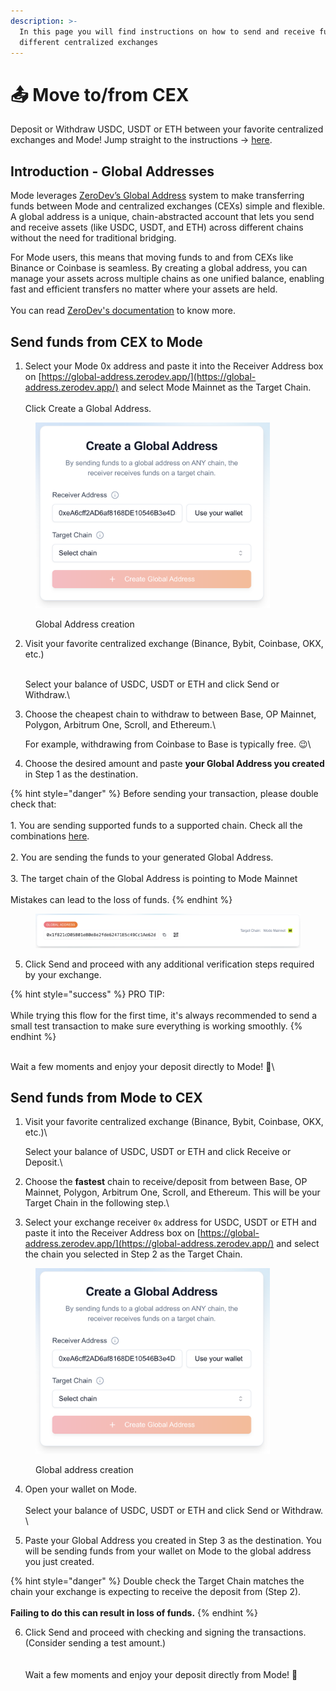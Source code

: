```yaml
---
description: >-
  In this page you will find instructions on how to send and receive funds from
  different centralized exchanges
---
```


# 📤 Move to/from CEX

Deposit or Withdraw USDC, USDT or ETH between your favorite centralized exchanges and Mode! Jump straight to the instructions -> [here](move-to-from-cex.md#from-cex-to-mode).

## Introduction - Global Addresses

Mode leverages [ZeroDev’s Global Address](https://global-address.zerodev.app/) system to make transferring funds between Mode and centralized exchanges (CEXs) simple and flexible. A global address is a unique, chain-abstracted account that lets you send and receive assets (like USDC, USDT, and ETH) across different chains without the need for traditional bridging.

For Mode users, this means that moving funds to and from CEXs like Binance or Coinbase is seamless. By creating a global address, you can manage your assets across multiple chains as one unified balance, enabling fast and efficient transfers no matter where your assets are held.\
\
You can read [ZeroDev's documentation](https://zerodev.app/) to know more.

## Send funds from CEX to Mode

1. Select your Mode 0x address and paste it into the Receiver Address box on [https://global-address.zerodev.app/](https://global-address.zerodev.app/) and select Mode Mainnet as the Target Chain.\
   \
   Click Create a Global Address.

<figure><img src="../.gitbook/assets/image.png" alt="" width="375"><figcaption><p>Global Address creation</p></figcaption></figure>

2.  Visit your favorite centralized exchange (Binance, Bybit, Coinbase, OKX, etc.)

    \
    Select your balance of USDC, USDT or ETH and click Send or Withdraw.\

3.  Choose the cheapest chain to withdraw to between Base, OP Mainnet, Polygon, Arbitrum One, Scroll, and Ethereum.\


    For example, withdrawing from Coinbase to Base is typically free. :wink:\

4. Choose the desired amount and paste **your Global Address you created** in Step 1 as the destination.&#x20;

{% hint style="danger" %}
Before sending your transaction, please double check that:\
\
1\. You are sending supported funds to a supported chain. Check all the combinations [here](https://zerodev.notion.site/ZeroDev-Global-Address-Supported-Tokens-137e616047d18088a11cc84ab56fc5cc).\
\
2\. You are sending the funds to your generated Global Address.\
\
3\. The target chain of the Global Address is pointing to Mode Mainnet\
\
Mistakes can lead to the loss of funds.
{% endhint %}

<figure><img src="../.gitbook/assets/image (1).png" alt=""><figcaption></figcaption></figure>

5. Click Send and proceed with any additional verification steps required by your exchange.

{% hint style="success" %}
PRO TIP: \
\
While trying this flow for the first time, it's always recommended to send a small test transaction to make sure everything is working smoothly.
{% endhint %}

\
Wait a few moments and enjoy your deposit directly to Mode! 💛\


## Send funds from Mode to CEX

1.  Visit your favorite centralized exchange (Binance, Bybit, Coinbase, OKX, etc.)\


    Select your balance of USDC, USDT or ETH and click Receive or Deposit.\

2. Choose the **fastest** chain to receive/deposit from between Base, OP Mainnet, Polygon, Arbitrum One, Scroll, and Ethereum. This will be your Target Chain in the following step.\

3. Select your exchange receiver `0x` address for USDC, USDT or ETH and paste it into the Receiver Address box on [https://global-address.zerodev.app/](https://global-address.zerodev.app/) and select the chain you selected in Step 2 as the Target Chain.

<figure><img src="../.gitbook/assets/image.png" alt="" width="375"><figcaption><p>Global address creation</p></figcaption></figure>

4. Open your wallet on Mode.\
   \
   Select your balance of USDC, USDT or ETH and click Send or Withdraw. \

5. Paste your Global Address you created in Step 3 as the destination. You will be sending funds from your wallet on Mode to the global address you just created.

{% hint style="danger" %}
Double check the Target Chain matches the chain your exchange is expecting to receive the deposit from (Step 2).\
\
**Failing to do this can result in loss of funds.**
{% endhint %}

6. Click Send and proceed with checking and signing the transactions. (Consider sending a test amount.)\
   \
   \
   Wait a few moments and enjoy your deposit directly from Mode! 💛
